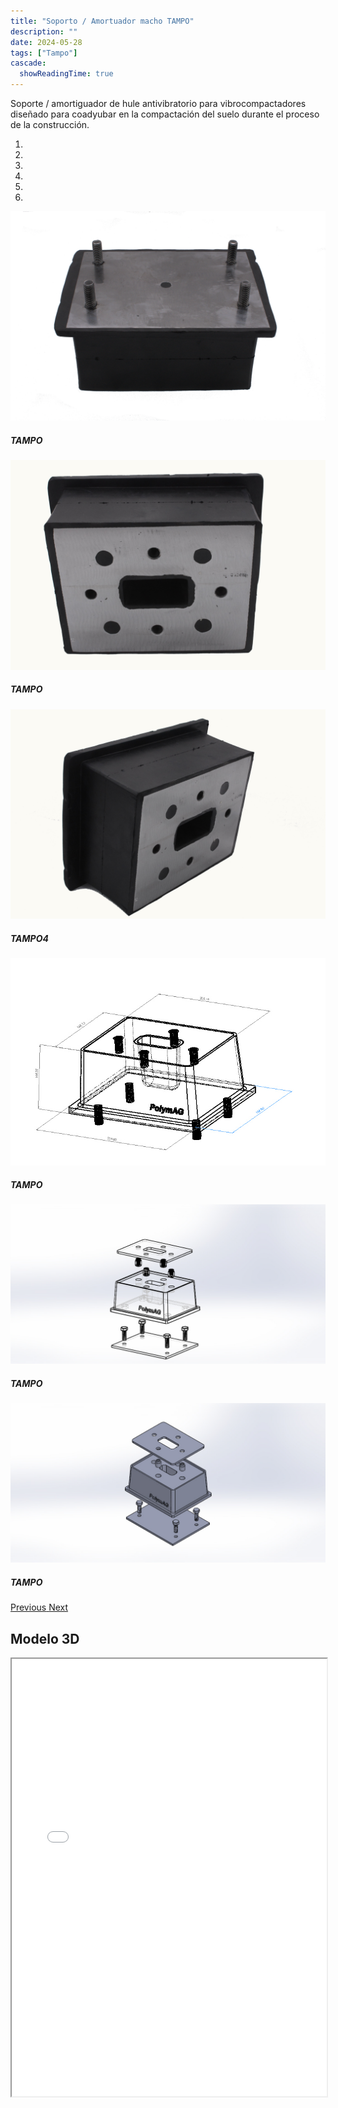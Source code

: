 ```yaml
---
title: "Soporto / Amortuador macho TAMPO"
description: ""
date: 2024-05-28
tags: ["Tampo"]
cascade:
  showReadingTime: true
---
```


Soporte / amortiguador de hule antivibratorio para vibrocompactadores diseñado para coadyubar en la compactación del suelo durante el proceso de la construcción.

<head>
  <meta charset="UTF-8">
  <meta name="viewport" content="width=device-width, initial-scale=1.0">
  <link rel="stylesheet" href="https://cdn.jsdelivr.net/npm/bootstrap@4.0.0/dist/css/bootstrap.min.css"
    integrity="sha384-Gn5384xqQ1aoWXA+058RXPxPg6fy4IWvTNh0E263XmFcJlSAwiGgFAW/dAiS6JXm" crossorigin="anonymous">
  <link rel="stylesheet" href="style.css">
  
  <title>Document</title>
</head>

<body>
  <div class="row">
    <div id="carouselExampleIndicators" class="carousel slide" data-ride="carousel">
      <ol class="carousel-indicators">
        <li data-target="#carouselExampleIndicators" data-slide-to="0" class="active"></li>
        <li data-target="#carouselExampleIndicators" data-slide-to="1"></li>
        <li data-target="#carouselExampleIndicators" data-slide-to="2"></li>
        <li data-target="#carouselExampleIndicators" data-slide-to="3"></li>
        <li data-target="#carouselExampleIndicators" data-slide-to="4"></li>
        <li data-target="#carouselExampleIndicators" data-slide-to="5"></li>
      </ol>
      <div class="carousel-inner">
        <div class="carousel-item active">
          <img class="d-block w-100"
            src="imges/DSC_1020.jpg"
            alt="First slide">
          <div class="carousel-caption d-none d-md-block">
            <h5>TAMPO</h5>
          </div>
        </div>
        <div class="carousel-item">
          <img class="d-block w-100"
            src="imges/DSC_1040.jpg"
            alt="Second slide">
            <div class="carousel-caption d-none d-md-block">
            <h5>TAMPO</h5>
          </div>
        </div>
        <div class="carousel-item">
          <img class="d-block w-100"
            src="imges/DSC_1041.jpg"
            alt="Third slide">
            <div class="carousel-caption d-none d-md-block">
            <h5>TAMPO4</h5>
          </div>
        </div>
        <div class="carousel-item">
          <img class="d-block w-100"
            src="imges/T-004.JPG"
            alt="Third slide">
            <div class="carousel-caption d-none d-md-block">
            <h5>TAMPO</h5>
          </div>
        </div>
        <div class="carousel-item">
          <img class="d-block w-100"
            src="imges/ENSAMBLE2.JPG"
            alt="Third slide">
            <div class="carousel-caption d-none d-md-block">
            <h5>TAMPO</h5>
          </div>
        </div>
        <div class="carousel-item">
          <img class="d-block w-100"
            src="imges/Ensamblaje1.JPG"
            alt="Third slide">
            <div class="carousel-caption d-none d-md-block">
            <h5>TAMPO</h5>
          </div>
        </div>
      </div>
      <a class="carousel-control-prev" href="#carouselExampleIndicators" role="button" data-slide="prev">
        <span class="carousel-control-prev-icon" aria-hidden="true"></span>
        <span class="sr-only">Previous</span>
      </a>
      <a class="carousel-control-next" href="#carouselExampleIndicators" role="button" data-slide="next">
        <span class="carousel-control-next-icon" aria-hidden="true"></span>
        <span class="sr-only">Next</span>
      </a>
    </div>
  </div>

## Modelo 3D

  <script src="https://code.jquery.com/jquery-3.2.1.slim.min.js"
    integrity="sha384-KJ3o2DKtIkvYIK3UENzmM7KCkRr/rE9/Qpg6aAZGJwFDMVNA/GpGFF93hXpG5KkN"
    crossorigin="anonymous"></script>
  <script src="https://cdn.jsdelivr.net/npm/popper.js@1.12.9/dist/umd/popper.min.js"
    integrity="sha384-ApNbgh9B+Y1QKtv3Rn7W3mgPxhU9K/ScQsAP7hUibX39j7fakFPskvXusvfa0b4Q"
    crossorigin="anonymous"></script>
  <script src="https://cdn.jsdelivr.net/npm/bootstrap@4.0.0/dist/js/bootstrap.min.js"
    integrity="sha384-JZR6Spejh4U02d8jOt6vLEHfe/JQGiRRSQQxSfFWpi1MquVdAyjUar5+76PVCmYl"
    crossorigin="anonymous"></script>
</body>


<script>
  setTimeout(() => {
    var element = document.getElementById("search-button");
    var divElement = document.getElementById('search-wrapper');
    element.onclick = function() {
      divElement.style.setProperty('visibility', 'visible', 'important');
  }
}, "1000");
</script>


<iframe src="model/model.html" width="100%" height="700px"></iframe>